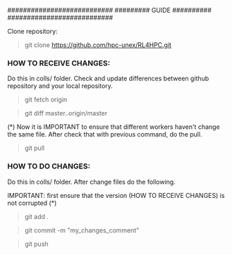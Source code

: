 ###########################
#########  GUIDE ##########
###########################


Clone repository: 

> git clone https://github.com/hpc-unex/RL4HPC.git



### HOW TO RECEIVE CHANGES:

Do this in colls/ folder. Check and update differences between github repository and your local repository.

> git fetch origin

> git diff master..origin/master

(*) Now it is IMPORTANT to ensure that different workers haven't change the same file. After check that with previous command, do the pull.

> git pull


### HOW TO DO CHANGES:

Do this in colls/ folder. After change files do the following.

IMPORTANT: first ensure that the version (HOW TO RECEIVE CHANGES) is not corrupted (*)

> git add .

> git commit -m "my_changes_comment"

> git push
